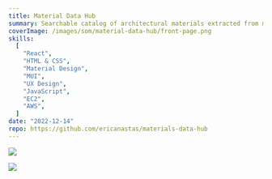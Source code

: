 ```yaml
---
title: Material Data Hub
summary: Searchable catalog of architectural materials extracted from multiple 3rd party sites
coverImage: /images/som/material-data-hub/front-page.png
skills:
  [
    "React",
    "HTML & CSS",
    "Material Design",
    "MUI",
    "UX Design",
    "JavaScript",
    "EC2",
    "AWS",
  ]
date: "2022-12-14"
repo: https://github.com/ericanastas/materials-data-hub
---
```


![](/images/som/material-data-hub/material-search.png)

![](/images/som/material-data-hub/material-details.png)
